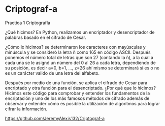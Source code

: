 # Criptograf-a

Practica 1 Criptografía

¿Qué hicimos? En Python, realizamos un encriptador y desencriptador de palabras basado en el cifrado de Cesar.

¿Cómo lo hicimos? se determinaron los caracteres con mayúsculas y minúscula y se consideró la letra ñ como 165 en código ASCII.
Después ponemos el número total de letras que son 27 (contando la ñ), a la cual a cada una se le asignó un número del 0 al 26 a cada letra, dependiendo de su posición, es decir a=0, b=1, ..., z=26 ahí mismo se determinará si es o no es un carácter valido de una letra del alfabeto.

Después por medio de una función, se aplica el cifrado de Cesar para encriptado y otra función para el desencriptado.
¿Por qué que lo hicimos?
Hicimos este código para comprobar y entender los fundamentos de la encriptación y uno de los más famosos métodos de cifrado además de observar y entender cómo es posible la utilización de algoritmos para lograr cifrar la información.

https://github.com/JeremyAlexis132/Criptograf-a

